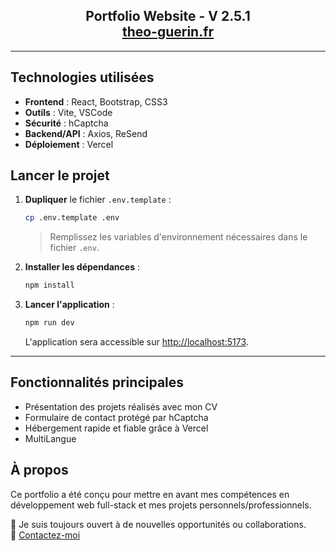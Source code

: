 <h2 align="center">
  Portfolio Website - V 2.5.1<br/>
  <a href="https://theo-guerin.fr/" target="_blank">theo-guerin.fr</a>
</h2>

---

## Technologies utilisées

- **Frontend** : React, Bootstrap, CSS3
- **Outils** : Vite, VSCode
- **Sécurité** : hCaptcha
- **Backend/API** : Axios, ReSend
- **Déploiement** : Vercel

## Lancer le projet

1. **Dupliquer** le fichier `.env.template` :

    ```bash
    cp .env.template .env
    ```

    > Remplissez les variables d'environnement nécessaires dans le fichier `.env`.

2. **Installer les dépendances** :

    ```bash
    npm install
    ```

3. **Lancer l'application** :

    ```bash
    npm run dev
    ```

    L'application sera accessible sur [http://localhost:5173](http://localhost:5173).

---

## Fonctionnalités principales

- Présentation des projets réalisés avec mon CV
- Formulaire de contact protégé par hCaptcha
- Hébergement rapide et fiable grâce à Vercel
- MultiLangue

## À propos

Ce portfolio a été conçu pour mettre en avant mes compétences en développement web full-stack et mes projets personnels/professionnels.

💬 Je suis toujours ouvert à de nouvelles opportunités ou collaborations.  
📧 [Contactez-moi](mailto:theo.guerin35000@gmail.com)

